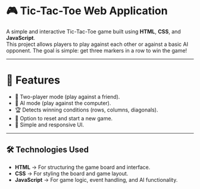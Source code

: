 # 🎮 Tic-Tac-Toe Web Application  

A simple and interactive Tic-Tac-Toe game built using **HTML**, **CSS**, and **JavaScript**.  
This project allows players to play against each other or against a basic AI opponent. The goal is simple: get three markers in a row to win the game!  

---

# 🚀 Features  
- 🎯 Two-player mode (play against a friend).  
- 🤖 AI mode (play against the computer).  
- 🏆 Detects winning conditions (rows, columns, diagonals).  
- 🔄 Option to reset and start a new game.  
- 🎨 Simple and responsive UI.  

---

## 🛠️ Technologies Used  
- **HTML** → For structuring the game board and interface.  
- **CSS** → For styling the board and game layout.  
- **JavaScript** → For game logic, event handling, and AI functionality.  


